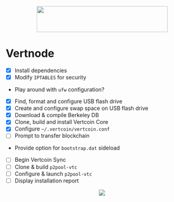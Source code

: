 <p align="center">
  <img src="https://github.com/e-corp-sam-sepiol/Documentation/blob/master/images/vertcoin-branding.png" width="343" height="68" />
</p>

# Vertnode
- [x] Install dependencies
- [x] Modify `IPTABLES` for security
* Play around with `ufw` configuration?
- [x] Find, format and configure USB flash drive
- [x] Create and configure swap space on USB flash drive
- [x] Download & compile Berkeley DB
- [x] Clone, build and install Vertcoin Core
- [x] Configure `~/.vertcoin/vertcoin.conf`
- [ ] Prompt to transfer blockchain
* Provide option for `bootstrap.dat` sideload
- [ ] Begin Vertcoin Sync
- [ ] Clone & build `p2pool-vtc`
- [ ] Configure & launch `p2pool-vtc` 
- [ ] Display installation report

<p align="center">
  <img src="https://i.imgur.com/zgx4uiu.jpg">
</p>
